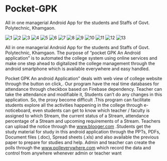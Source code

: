 # Pocket-GPK
All in one managerial Android App for the students and Staffs of Govt. Polytechnic, Khamgaon.

![1](https://user-images.githubusercontent.com/47142604/99796297-3ec04500-2b53-11eb-9329-527d780296c7.jpg)
![2](https://user-images.githubusercontent.com/47142604/99796316-454ebc80-2b53-11eb-98a4-0e7ab70962ed.png)
![3](https://user-images.githubusercontent.com/47142604/99796348-57c8f600-2b53-11eb-99c5-20a7653b7183.jpg)
![4](https://user-images.githubusercontent.com/47142604/99796356-5b5c7d00-2b53-11eb-8b6b-1378bf8eff64.png)
![5](https://user-images.githubusercontent.com/47142604/99796365-60213100-2b53-11eb-8973-5d3407955a73.png)
![6](https://user-images.githubusercontent.com/47142604/99796370-63b4b800-2b53-11eb-8532-45077745f314.png)
![7](https://user-images.githubusercontent.com/47142604/99796375-657e7b80-2b53-11eb-9817-00a880a83677.png)
![8](https://user-images.githubusercontent.com/47142604/99796382-68796c00-2b53-11eb-93ec-2323b960df4d.png)
![9](https://user-images.githubusercontent.com/47142604/99796396-6f07e380-2b53-11eb-9e48-5aee11ab1259.png)
![10](https://user-images.githubusercontent.com/47142604/99796402-70d1a700-2b53-11eb-816b-236691fbfbbb.jpg)
![11](https://user-images.githubusercontent.com/47142604/99796409-74652e00-2b53-11eb-9858-ac77b5d70845.jpg)
![12](https://user-images.githubusercontent.com/47142604/99796418-77601e80-2b53-11eb-837c-7c56fffaf1b4.png)
![13](https://user-images.githubusercontent.com/47142604/99796449-83e47700-2b53-11eb-861b-896d20ae7eb5.png)


All in one managerial Android App for the students and Staffs of Govt. Polytechnic, Khamgaon.
The purpose of “pocket GPK An Android application” is to automated the college system using online services 
and make one step ahead to digitalized the college management through the android smartphone which is available 
everywhere and easy handled.

Pocket GPK An android Application” deals with web view of college website through the button on click,. 
Our program have the real time databases for attendance through checkbox based on Firebase dependency. 
Teacher can take the attendance and modifiable it, Students can’t do any changes in this application. 
So, the proxy become difficult .This program can facilitate students explore all the activities happening 
in the college through e-noticeboard, even students can get to know which teacher / faculty is assigned 
to which Stream, the current status of a Stream, attendance percentage of a Stream and upcoming requirements 
of a Stream. Teachers can upload the notice through the www.blooger.com .Students get the study material for 
study in this android application through the PPTs, PDFs, Document files (.doc), Spread sheets (.xls) and also 
available the previous paper to prepare for studies and help. Admin and teacher can create the polls through 
the www.polleverywhere.com which record the data and control from anywhere whenever admin or teacher want



